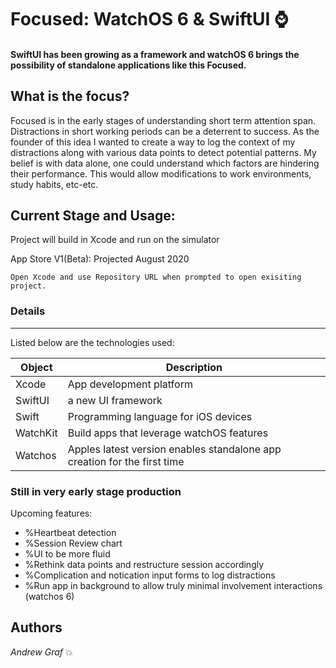 # Focused: WatchOS 6 & SwiftUI  :watch: 
#### SwiftUI has been growing as a framework and watchOS 6 brings the possibility of standalone applications like this Focused.
  
  
## What is the focus?  
  
Focused is in the early stages of understanding short term attention span. Distractions in short working periods can be a deterrent to success. As the founder of this idea I wanted to create a way to log the context of my distractions along with various data points to detect potential patterns. My belief is with data alone, one could understand which factors are hindering their performance. This would allow modifications to work environments, study habits, etc-etc. 
  
  
  
  
## Current Stage and Usage:  
Project will build in Xcode and run on the simulator

App Store V1(Beta): Projected August 2020
  
```  
Open Xcode and use Repository URL when prompted to open exisiting project.
```  


  
### Details  
  
------  
  
Listed below are the technologies used:

Object | Description  
--------|---------------  
Xcode | App development platform 
SwiftUI | a new UI framework
Swift | Programming language for iOS devices
WatchKit | Build apps that leverage watchOS features
Watchos | Apples latest version enables standalone app creation for the first time


### Still in very early stage production


Upcoming features:

- %Heartbeat detection
- %Session Review chart 
- %UI to be more fluid
- %Rethink data points and restructure session accordingly
- %Complication and notication input forms to log distractions
- %Run app in background to allow truly minimal involvement interactions (watchos 6)
  

  

## Authors

  *Andrew Graf*  :boom:


